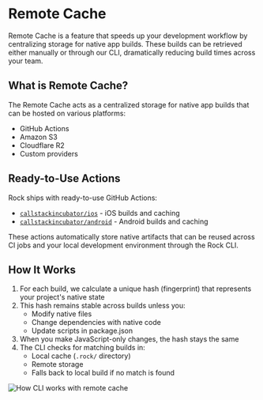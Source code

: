 # Remote Cache

Remote Cache is a feature that speeds up your development workflow by centralizing storage for native app builds. These builds can be retrieved either manually or through our CLI, dramatically reducing build times across your team.

## What is Remote Cache?

The Remote Cache acts as a centralized storage for native app builds that can be hosted on various platforms:

- GitHub Actions
- Amazon S3
- Cloudflare R2
- Custom providers

## Ready-to-Use Actions

Rock ships with ready-to-use GitHub Actions:

- [`callstackincubator/ios`](https://github.com/callstackincubator/ios) - iOS builds and caching
- [`callstackincubator/android`](https://github.com/callstackincubator/android) - Android builds and caching

These actions automatically store native artifacts that can be reused across CI jobs and your local development environment through the Rock CLI.

## How It Works

1. For each build, we calculate a unique hash (fingerprint) that represents your project's native state
2. This hash remains stable across builds unless you:
   - Modify native files
   - Change dependencies with native code
   - Update scripts in package.json
3. When you make JavaScript-only changes, the hash stays the same
4. The CLI checks for matching builds in:
   - Local cache (`.rock/` directory)
   - Remote storage
   - Falls back to local build if no match is found

![How CLI works with remote cache](/cli-remote-cache.png)

